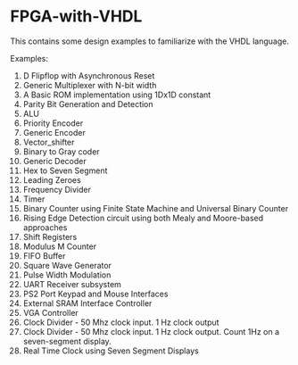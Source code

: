# FPGA-with-VHDL
This contains some design examples to familiarize with the VHDL language.

Examples:
1. D Flipflop with Asynchronous Reset
2. Generic Multiplexer with N-bit width
3. A Basic ROM implementation using 1Dx1D constant
4. Parity Bit Generation and Detection
5. ALU
6. Priority Encoder
7. Generic Encoder
8. Vector_shifter
9. Binary to Gray coder
10. Generic Decoder
11. Hex to Seven Segment
12. Leading Zeroes
13. Frequency Divider
14. Timer
15. Binary Counter using Finite State Machine and Universal Binary Counter
16. Rising Edge Detection circuit using both Mealy and Moore-based approaches
17. Shift Registers
18. Modulus M Counter
19. FIFO Buffer
20. Square Wave Generator
21. Pulse Width Modulation
22. UART Receiver subsystem
23. PS2 Port Keypad and Mouse Interfaces
24. External SRAM Interface Controller
25. VGA Controller
26. Clock Divider - 50 Mhz clock input. 1 Hz clock output
27. Clock Divider - 50 Mhz clock input. 1 Hz clock output. Count 1Hz on a seven-segment display.
28. Real Time Clock using Seven Segment Displays

